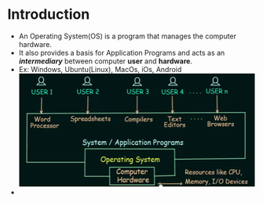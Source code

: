 # Introduction
- An Operating System(OS) is a program that  manages the computer hardware.
- It also provides a basis for Application Programs and acts as an ***intermediary*** between computer **user** and **hardware**.
- Ex:  Windows, Ubuntu(Linux), MacOs, iOs, Android
  ![image](images/image-1.png)
- 